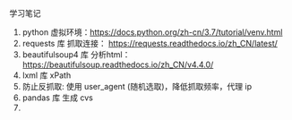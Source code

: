学习笔记
1. python 虚拟环境：https://docs.python.org/zh-cn/3.7/tutorial/venv.html
2. requests 库 抓取连接： https://requests.readthedocs.io/zh_CN/latest/
3. beautifulsoup4 库 分析html：https://beautifulsoup.readthedocs.io/zh_CN/v4.4.0/
4. lxml  库 xPath
5. 防止反抓取: 使用 user_agent (随机选取)，降低抓取频率，代理 ip
6. pandas 库 生成 cvs
7. 